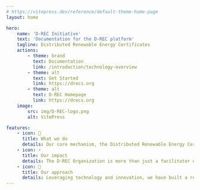 ```yaml
---
# https://vitepress.dev/reference/default-theme-home-page
layout: home

hero:
    name: 'D-REC Initiative'
    text: 'Documentation for the D-REC platform'
    tagline: Distributed Renewable Energy Certificates
    actions:
        - theme: brand
          text: Documentation
          link: /introduction/technology-overview
        - theme: alt
          text: Get Started
          link: https://drecs.org
        - theme: alt
          text: D-REC Homepage
          link: https://drecs.org
    image:
        src: img/D-REC-logo.png
        alt: VitePress

features:
    - icon: 👥
      title: What we do
      details: Our core mechanism, the Distributed Renewable Energy Certificate (D-REC), is an innovative market instrument designed to issue Environmental Attribute Certificates (EACs) from small-scale DRE resources. These D-RECs represent a tangible commitment not only to environmental sustainability but also to energy access with a correlation to socio-economic upliftment in underserved communities.
    - icon: ⚡️
      title: Our impact
      details: The D-REC Organization is more than just a facilitator of RECs. Through D-RECs, we deepen the corporate climate action to enable small-scale DRE projects to become economically viable and environmentally impactful. Our work not only contributes to meeting global sustainability targets but also ensures that the benefits of renewable energy reach those who need it most.
    - icon: 🙏
      title: Our approach
      details: Leveraging technology and innovation, we have built a robust platform that streamlines the aggregation and verification process of DRE projects, enabling their certification by relevant bodies.
---
```

